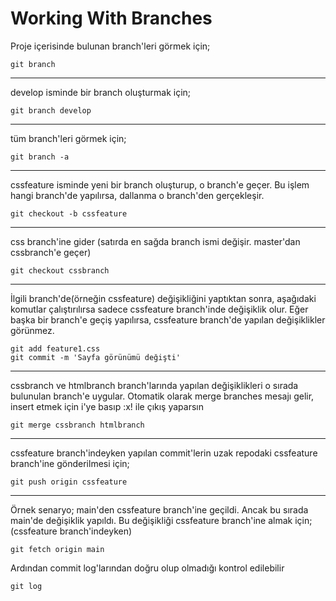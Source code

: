 # Working With Branches

Proje içerisinde bulunan branch'leri görmek için;
```
git branch
```
------------
develop isminde bir branch oluşturmak için;
```
git branch develop
```
------------
tüm branch'leri görmek için;
```
git branch -a
```
------------
cssfeature isminde yeni bir branch oluşturup, o branch'e geçer.
Bu işlem hangi branch'de yapılırsa, dallanma o branch'den gerçekleşir.
```
git checkout -b cssfeature
```
------------
css branch'ine gider (satırda en sağda branch ismi değişir. master'dan cssbranch'e geçer)
```
git checkout cssbranch
```
------------
İlgili branch'de(örneğin cssfeature) değişikliğini yaptıktan sonra, aşağıdaki komutlar çalıştırılırsa sadece cssfeature branch'inde değişiklik olur.
Eğer başka bir branch'e geçiş yapılırsa, cssfeature branch'de yapılan değişiklikler görünmez.
```
git add feature1.css
git commit -m 'Sayfa görünümü değişti'
```
------------
cssbranch ve htmlbranch branch'larında yapılan değişiklikleri o sırada bulunulan branch'e uygular. 
Otomatik olarak merge branches mesajı gelir, insert etmek için i'ye basıp :x! ile çıkış yaparsın
```
git merge cssbranch htmlbranch
```
------------
cssfeature branch'indeyken yapılan commit'lerin uzak repodaki cssfeature branch'ine gönderilmesi için;
```
git push origin cssfeature
```
------------
Örnek senaryo; main'den cssfeature branch'ine geçildi. Ancak bu sırada main'de değişiklik yapıldı. Bu değişikliği cssfeature branch'ine almak için;
(cssfeature branch'indeyken)
```
git fetch origin main
```
Ardından commit log'larından doğru olup olmadığı kontrol edilebilir
```
git log
```